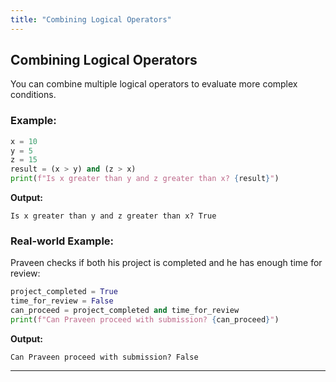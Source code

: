 ```yaml
---
title: "Combining Logical Operators"
---
```


## Combining Logical Operators

You can combine multiple logical operators to evaluate more complex conditions.

### Example:
```python
x = 10
y = 5
z = 15
result = (x > y) and (z > x)
print(f"Is x greater than y and z greater than x? {result}")
```

**Output:**
```
Is x greater than y and z greater than x? True
```

### Real-world Example:
Praveen checks if both his project is completed and he has enough time for review:
```python
project_completed = True
time_for_review = False
can_proceed = project_completed and time_for_review
print(f"Can Praveen proceed with submission? {can_proceed}")
```

**Output:**
```
Can Praveen proceed with submission? False
```

---